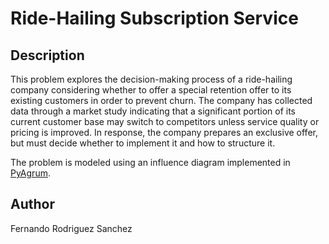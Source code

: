 # Ride-Hailing Subscription Service

## Description
This problem explores the decision-making process of a ride-hailing company considering whether to offer a special retention offer to its existing customers in order to prevent churn. The company has collected data through a market study indicating that a significant portion of its current customer base may switch to competitors unless service quality or pricing is improved. In response, the company prepares an exclusive offer, but must decide whether to implement it and how to structure it. 

The problem is modeled using an influence diagram implemented in [PyAgrum](https://pyagrum.readthedocs.io/).

## Author
Fernando Rodriguez Sanchez